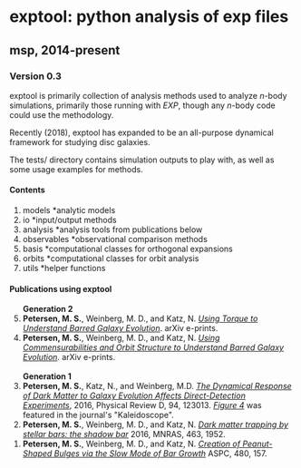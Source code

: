 # exptool: python analysis of exp files
## msp, 2014-present

### Version 0.3
exptool is primarily collection of analysis methods used to analyze _n_-body simulations, primarily those running with _EXP_, though any _n_-body
code could use the methodology.

Recently (2018), exptool has expanded to be an all-purpose dynamical framework for studying disc galaxies.

The tests/ directory contains simulation outputs to play with, as well as some usage examples for methods.


#### Contents
1. models
   *analytic models
2. io
   *input/output methods
3. analysis
   *analysis tools from publications below
4. observables
   *observational comparison methods
5. basis
   *computational classes for orthogonal expansions
6. orbits
   *computational classes for orbit analysis
7. utils
   *helper functions



#### Publications using exptool
<ol>
<b> Generation 2</b>
<li value="5"> <b>Petersen, M. S.</b>, Weinberg, M. D., and Katz, N. <a href='https://ui.adsabs.harvard.edu/#abs/2019arXiv190302566P/abstract'><i>Using Torque to Understand Barred Galaxy Evolution</i></a>. arXiv e-prints.</li>
<li value="4"> <b>Petersen, M. S.</b>, Weinberg, M. D., and Katz, N. <a href='https://ui.adsabs.harvard.edu/#abs/2019arXiv190205081P/abstract'><i>Using Commensurabilities and Orbit Structure to Understand Barred Galaxy Evolution</i></a>. arXiv e-prints.</li>
<br>
<b> Generation 1</b>
<li value="3"> <b>Petersen, M. S.</b>, Katz, N., and Weinberg, M.D. <a href='http://adsabs.harvard.edu/abs/2016PhRvD..94l3013P '><i>The Dynamical Response of Dark Matter to Galaxy Evolution Affects Direct-Detection Experiments</i></a>, 2016, Physical Review D, 94, 123013. <a href='https://journals.aps.org/prd/kaleidoscope/prd/94/12/123013'><i>Figure 4</i></a> was featured in the journal's "Kaleidoscope".</li>
<li value="2"> <b>Petersen, M. S.</b>, Weinberg, M. D., and Katz, N. <a href='http://adsabs.harvard.edu/abs/2016MNRAS.463.1952P '><i>Dark matter trapping by stellar bars: the shadow bar</i></a> 2016, MNRAS,  463, 1952.</li>
<li value="1"> <b>Petersen, M. S.</b>, Weinberg, M. D., and Katz, N. <a href='http://adsabs.harvard.edu/abs/2014ASPC..480..157P'><i>Creation of Peanut-Shaped Bulges via the Slow Mode of Bar Growth</i></a> ASPC, 480, 157.</li>
</ol>






